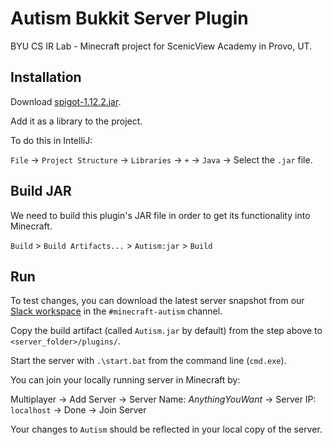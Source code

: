# Autism Bukkit Server Plugin

BYU CS IR Lab - Minecraft project for ScenicView Academy in Provo, UT.

## Installation

Download [spigot-1.12.2.jar](https://drive.google.com/file/d/1t82nWSSzr0O4EmujWyXA6LTFcvdTt-8v/view?usp=sharing).

Add it as a library to the project.

To do this in IntelliJ:

`File` -> `Project Structure` -> `Libraries` -> *`+`* -> `Java` -> Select the `.jar` file.

## Build JAR

We need to build this plugin's JAR file in order to get its functionality into Minecraft.

`Build` > `Build Artifacts...` > `Autism:jar` > `Build`

## Run

To test changes, you can download the latest server snapshot from our [Slack workspace](https://byucsirlab.slack.com) in the `#minecraft-autism` channel.

Copy the build artifact (called `Autism.jar` by default) from the step above to `<server_folder>/plugins/`.

Start the server with `.\start.bat` from the command line (`cmd.exe`).

You can join your locally running server in Minecraft by:

Multiplayer -> Add Server -> Server Name: _AnythingYouWant_ -> Server IP: `localhost` -> Done -> Join Server

Your changes to `Autism` should be reflected in your local copy of the server.
